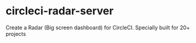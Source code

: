 # circleci-radar-server

Create a Radar (Big screen dashboard) for CircleCI. Specially built for 20+ projects
